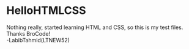 # HelloHTMLCSS
Nothing really, started learning HTML and CSS, so this is my test files. Thanks BroCode!
<br>
 -LabibTahmid(LTNEW52)
